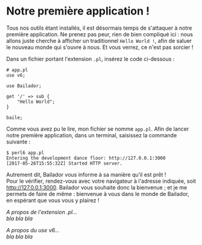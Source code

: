 # Notre première application !

Tous nos outils étant installés, il est désormais temps de s'attaquer à notre première application. Ne prenez pas peur, rien de bien compliqué ici : nous allons juste cherche à afficher un traditionnel `Hello World !`, afin de saluer le nouveau monde qui s'ouvre à nous. Et vous verrez, ce n'est pas sorcier !

Dans un fichier portant l'extension `.pl`, insérez le code ci-dessous :
```perl6
# app.pl
use v6;

use Bailador;

get '/' => sub {
    "Hello World";
}

baile;
```
Comme vous avez pu le lire, mon fichier se nomme `app.pl`. Afin de lancer notre première application, dans un terminal, saisissez la commande suivante :
```
$ perl6 app.pl
Entering the development dance floor: http://127.0.0.1:3000
[2017-05-26T15:55:32Z] Started HTTP server.
```
Autrement dit, Bailador vous informe à sa manière qu'il est prêt !  
Pour le vérifier, rendez-vous avec votre navigateur à l'adresse indiquée, soit http://127.0.0.1:3000. Bailador vous souhaite donc la bienvenue ; et je me permets de faire de même : bienvenue à vous dans le monde de Bailador, en espérant que vous vous y plairez !

*A propos de l'extension .pl...*  
*bla bla bla*

*A propos du use v6...*  
*bla bla bla*
